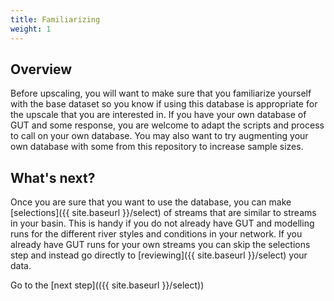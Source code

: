 ```yaml
---
title: Familiarizing
weight: 1
---
```


## Overview

Before upscaling, you will want to make sure that you familiarize yourself with the base dataset so you know if using this database is appropriate for the upscale that you are interested in. If you have your own database of GUT and some response, you are welcome to adapt the scripts and process to call on your own database. You may also want to try augmenting your own database with some from this repository to increase sample sizes.

## What's next?
Once you are sure that you want to use the database, you can make [selections]({{ site.baseurl }}/select) of streams that are similar to streams in your basin. This is handy if you do not already have GUT and modelling runs for the different river styles and conditions in your network. If you already have GUT runs for your own streams you  can skip the selections step and instead go directly to [reviewing]({{ site.baseurl }}/select) your data.

Go to the [next step](({{ site.baseurl }}/select))
